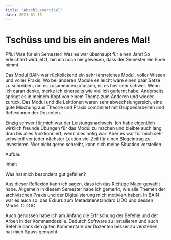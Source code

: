 ```yaml
---
title: "Abschlussartikel"
date: 2021-01-15
---
```


# Tschüss und bis ein anderes Mal!
Pfiu! Was für ein Semester! Was es war überhaupt für einen Jahr! So erleichtert wird jetzt, bin ich noch nie gewesen, dass der Semester ein Ende nimmt.

Das Modul BAIN war rückblickend ein sehr lehrreiches Modul, voller Wissen und voller Praxis. Wo bei anderen Module es leicht wäre einen paar Sätze zu schreiben, um es zusammmenzufassen, ist es hier sehr schwer. Wenn ich daran denke, merke ich einerseits wie viel ich gerlernt habe. Anderseits springt es in meinem Kopf von einem Thema zum Anderen und wieder zurück. Das Modul und die Lektionen waren sehr abwechslungsreich, eine gute Mischung aus Theorie und Praxis combiniert mit Gruppenarbeiten und Reflexionen der Dozenten. 

Einzig schwer für mich war der Leistungsnachweis. Ich habe eigentlich wirklich freunde Übungen für das Modul zu machen und bleibte auch lang dran bis alles funktionniert, wenn dies nötig war. Aber es war für mich sehr schwierif vor jeder nächster Lektion viel Zeil für einen Blogeintrag zu investieren. Wer nicht gerne schreibt, kann sich meine Situation vorstellen.

Aufbau

Inhalt

Was hat mich besonders gut gefallen?


Aus dieser Reflexion kann ich sagen, dass ich das Richtige Major gewählt habe. Allgemein in diesem Semester habe ich gemerkt, wie alle Themen der archivischen Praxis und der Digitalisierung mich motiviert haben. In BAIN war es auch so: das Exkurs zum Metadatenstandard LIDO und dessen Modell CIDOC

Auch genossen habe ich am Anfang die Erfrischung der Befehle und der Arbeit in der Kommandozeile. Dadurch Software zu Installieren und auch Befehle dank den guten Kommentare der Dozenten besser zu verstehen, hat mich Spass gemacht. 
